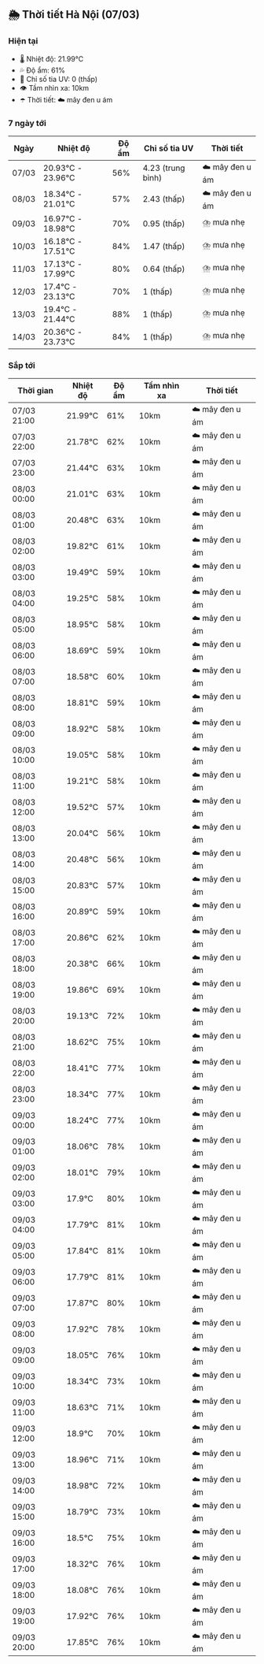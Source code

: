 ## 🌦️ Thời tiết Hà Nội (07/03)

### Hiện tại

- 🌡️ Nhiệt độ: 21.99℃
- 💦 Độ ẩm: 61%
- 🌟 Chỉ số tia UV: 0 (thấp)
- 👁️ Tầm nhìn xa: 10km
- ☂️ Thời tiết: ☁️ mây đen u ám

### 7 ngày tới

| Ngày | Nhiệt độ | Độ ẩm | Chỉ số tia UV | Thời tiết |
| --- | --- | --- | --- | --- |
| 07/03 | 20.93℃ - 23.96℃ | 56% | 4.23 (trung bình) | ☁️ mây đen u ám |
| 08/03 | 18.34℃ - 21.01℃ | 57% | 2.43 (thấp) | ☁️ mây đen u ám |
| 09/03 | 16.97℃ - 18.98℃ | 70% | 0.95 (thấp) | ⛈️ mưa nhẹ |
| 10/03 | 16.18℃ - 17.51℃ | 84% | 1.47 (thấp) | ⛈️ mưa nhẹ |
| 11/03 | 17.13℃ - 17.99℃ | 80% | 0.64 (thấp) | ⛈️ mưa nhẹ |
| 12/03 | 17.4℃ - 23.13℃ | 70% | 1 (thấp) | ⛈️ mưa nhẹ |
| 13/03 | 19.4℃ - 21.44℃ | 88% | 1 (thấp) | ⛈️ mưa nhẹ |
| 14/03 | 20.36℃ - 23.73℃ | 84% | 1 (thấp) | ⛈️ mưa nhẹ |

### Sắp tới

| Thời gian | Nhiệt độ | Độ ẩm | Tầm nhìn xa | Thời tiết |
| --- | --- | --- | --- | --- |
| 07/03 21:00 | 21.99℃ | 61% | 10km | ☁️ mây đen u ám |
| 07/03 22:00 | 21.78℃ | 62% | 10km | ☁️ mây đen u ám |
| 07/03 23:00 | 21.44℃ | 63% | 10km | ☁️ mây đen u ám |
| 08/03 00:00 | 21.01℃ | 63% | 10km | ☁️ mây đen u ám |
| 08/03 01:00 | 20.48℃ | 63% | 10km | ☁️ mây đen u ám |
| 08/03 02:00 | 19.82℃ | 61% | 10km | ☁️ mây đen u ám |
| 08/03 03:00 | 19.49℃ | 59% | 10km | ☁️ mây đen u ám |
| 08/03 04:00 | 19.25℃ | 58% | 10km | ☁️ mây đen u ám |
| 08/03 05:00 | 18.95℃ | 58% | 10km | ☁️ mây đen u ám |
| 08/03 06:00 | 18.69℃ | 59% | 10km | ☁️ mây đen u ám |
| 08/03 07:00 | 18.58℃ | 60% | 10km | ☁️ mây đen u ám |
| 08/03 08:00 | 18.81℃ | 59% | 10km | ☁️ mây đen u ám |
| 08/03 09:00 | 18.92℃ | 58% | 10km | ☁️ mây đen u ám |
| 08/03 10:00 | 19.05℃ | 58% | 10km | ☁️ mây đen u ám |
| 08/03 11:00 | 19.21℃ | 58% | 10km | ☁️ mây đen u ám |
| 08/03 12:00 | 19.52℃ | 57% | 10km | ☁️ mây đen u ám |
| 08/03 13:00 | 20.04℃ | 56% | 10km | ☁️ mây đen u ám |
| 08/03 14:00 | 20.48℃ | 56% | 10km | ☁️ mây đen u ám |
| 08/03 15:00 | 20.83℃ | 57% | 10km | ☁️ mây đen u ám |
| 08/03 16:00 | 20.89℃ | 59% | 10km | ☁️ mây đen u ám |
| 08/03 17:00 | 20.86℃ | 62% | 10km | ☁️ mây đen u ám |
| 08/03 18:00 | 20.38℃ | 66% | 10km | ☁️ mây đen u ám |
| 08/03 19:00 | 19.86℃ | 69% | 10km | ☁️ mây đen u ám |
| 08/03 20:00 | 19.13℃ | 72% | 10km | ☁️ mây đen u ám |
| 08/03 21:00 | 18.62℃ | 75% | 10km | ☁️ mây đen u ám |
| 08/03 22:00 | 18.41℃ | 77% | 10km | ☁️ mây đen u ám |
| 08/03 23:00 | 18.34℃ | 77% | 10km | ☁️ mây đen u ám |
| 09/03 00:00 | 18.24℃ | 77% | 10km | ☁️ mây đen u ám |
| 09/03 01:00 | 18.06℃ | 78% | 10km | ☁️ mây đen u ám |
| 09/03 02:00 | 18.01℃ | 79% | 10km | ☁️ mây đen u ám |
| 09/03 03:00 | 17.9℃ | 80% | 10km | ☁️ mây đen u ám |
| 09/03 04:00 | 17.79℃ | 81% | 10km | ☁️ mây đen u ám |
| 09/03 05:00 | 17.84℃ | 81% | 10km | ☁️ mây đen u ám |
| 09/03 06:00 | 17.79℃ | 81% | 10km | ☁️ mây đen u ám |
| 09/03 07:00 | 17.87℃ | 80% | 10km | ☁️ mây đen u ám |
| 09/03 08:00 | 17.92℃ | 78% | 10km | ☁️ mây đen u ám |
| 09/03 09:00 | 18.05℃ | 76% | 10km | ☁️ mây đen u ám |
| 09/03 10:00 | 18.34℃ | 73% | 10km | ☁️ mây đen u ám |
| 09/03 11:00 | 18.63℃ | 71% | 10km | ☁️ mây đen u ám |
| 09/03 12:00 | 18.9℃ | 70% | 10km | ☁️ mây đen u ám |
| 09/03 13:00 | 18.96℃ | 71% | 10km | ☁️ mây đen u ám |
| 09/03 14:00 | 18.98℃ | 72% | 10km | ☁️ mây đen u ám |
| 09/03 15:00 | 18.79℃ | 73% | 10km | ☁️ mây đen u ám |
| 09/03 16:00 | 18.5℃ | 75% | 10km | ☁️ mây đen u ám |
| 09/03 17:00 | 18.32℃ | 76% | 10km | ☁️ mây đen u ám |
| 09/03 18:00 | 18.08℃ | 76% | 10km | ☁️ mây đen u ám |
| 09/03 19:00 | 17.92℃ | 76% | 10km | ☁️ mây đen u ám |
| 09/03 20:00 | 17.85℃ | 76% | 10km | ☁️ mây đen u ám |
